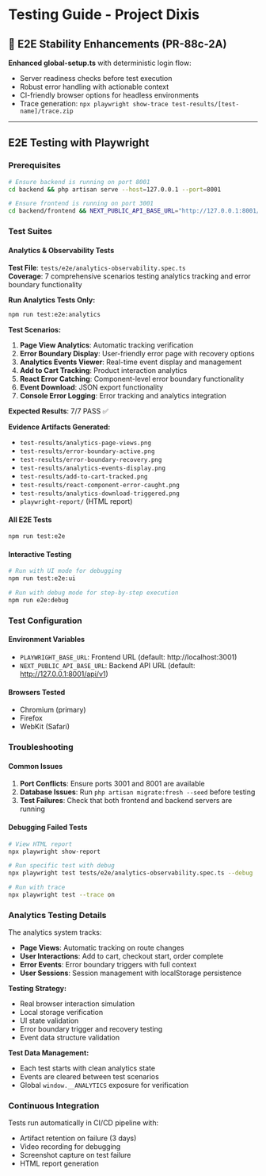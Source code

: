 # Testing Guide - Project Dixis

## 🎯 **E2E Stability Enhancements** (PR-88c-2A)
**Enhanced global-setup.ts** with deterministic login flow:
- Server readiness checks before test execution  
- Robust error handling with actionable context
- CI-friendly browser options for headless environments
- Trace generation: `npx playwright show-trace test-results/[test-name]/trace.zip`

---

## E2E Testing with Playwright

### Prerequisites
```bash
# Ensure backend is running on port 8001
cd backend && php artisan serve --host=127.0.0.1 --port=8001

# Ensure frontend is running on port 3001  
cd backend/frontend && NEXT_PUBLIC_API_BASE_URL="http://127.0.0.1:8001/api/v1" npm run dev -- -p 3001
```

### Test Suites

#### Analytics & Observability Tests
**Test File**: `tests/e2e/analytics-observability.spec.ts`  
**Coverage**: 7 comprehensive scenarios testing analytics tracking and error boundary functionality

**Run Analytics Tests Only:**
```bash
npm run test:e2e:analytics
```

**Test Scenarios:**
1. **Page View Analytics**: Automatic tracking verification
2. **Error Boundary Display**: User-friendly error page with recovery options
3. **Analytics Events Viewer**: Real-time event display and management  
4. **Add to Cart Tracking**: Product interaction analytics
5. **React Error Catching**: Component-level error boundary functionality
6. **Event Download**: JSON export functionality
7. **Console Error Logging**: Error tracking and analytics integration

**Expected Results**: 7/7 PASS ✅

**Evidence Artifacts Generated:**
- `test-results/analytics-page-views.png`
- `test-results/error-boundary-active.png`
- `test-results/error-boundary-recovery.png`
- `test-results/analytics-events-display.png`
- `test-results/add-to-cart-tracked.png`
- `test-results/react-component-error-caught.png`
- `test-results/analytics-download-triggered.png`
- `playwright-report/` (HTML report)

#### All E2E Tests
```bash
npm run test:e2e
```

#### Interactive Testing
```bash
# Run with UI mode for debugging
npm run test:e2e:ui

# Run with debug mode for step-by-step execution
npm run e2e:debug
```

### Test Configuration

#### Environment Variables
- `PLAYWRIGHT_BASE_URL`: Frontend URL (default: http://localhost:3001)
- `NEXT_PUBLIC_API_BASE_URL`: Backend API URL (default: http://127.0.0.1:8001/api/v1)

#### Browsers Tested
- Chromium (primary)
- Firefox
- WebKit (Safari)

### Troubleshooting

#### Common Issues
1. **Port Conflicts**: Ensure ports 3001 and 8001 are available
2. **Database Issues**: Run `php artisan migrate:fresh --seed` before testing
3. **Test Failures**: Check that both frontend and backend servers are running

#### Debugging Failed Tests
```bash
# View HTML report
npx playwright show-report

# Run specific test with debug
npx playwright test tests/e2e/analytics-observability.spec.ts --debug

# Run with trace
npx playwright test --trace on
```

### Analytics Testing Details

The analytics system tracks:
- **Page Views**: Automatic tracking on route changes
- **User Interactions**: Add to cart, checkout start, order complete
- **Error Events**: Error boundary triggers with full context
- **User Sessions**: Session management with localStorage persistence

**Testing Strategy:**
- Real browser interaction simulation
- Local storage verification
- UI state validation
- Error boundary trigger and recovery testing
- Event data structure validation

**Test Data Management:**
- Each test starts with clean analytics state
- Events are cleared between test scenarios
- Global `window.__ANALYTICS` exposure for verification

### Continuous Integration

Tests run automatically in CI/CD pipeline with:
- Artifact retention on failure (3 days)
- Video recording for debugging
- Screenshot capture on test failure
- HTML report generation